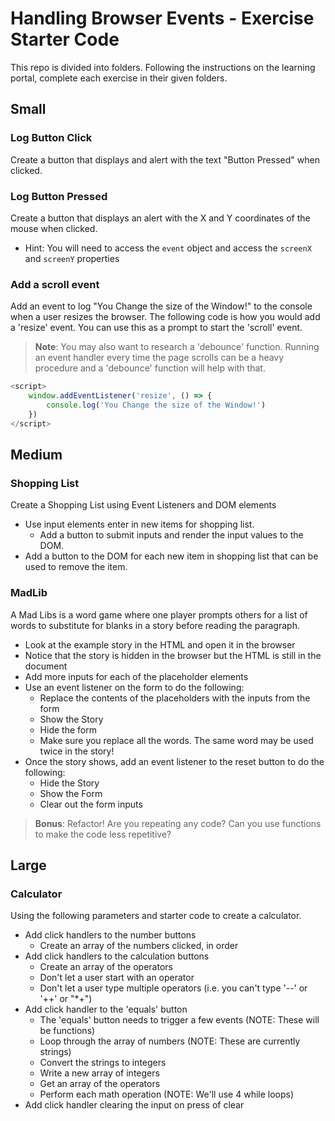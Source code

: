 # Handling Browser Events - Exercise Starter Code

This repo is divided into folders. Following the instructions on the learning portal, complete each exercise in their given folders.

## Small

### Log Button Click

Create a button that displays and alert with the text "Button Pressed" when clicked.

### Log Button Pressed

Create a button that displays an alert with the X and Y coordinates of the mouse when clicked.

- Hint: You will need to access the `event` object and access the `screenX` and `screenY` properties

### Add a scroll event

Add an event to log "You Change the size of the Window!" to the console when a user resizes the browser. The following code is how you would add a 'resize' event. You can use this as a prompt to start the 'scroll' event.

> **Note**: You may also want to research a 'debounce' function. Running an event handler every time the page scrolls can be a heavy procedure and a 'debounce' function will help with that.

``` js
<script>
    window.addEventListener('resize', () => {
        console.log('You Change the size of the Window!')
    })
</script>
```

## Medium

### Shopping List

Create a Shopping List using Event Listeners and DOM elements

- Use input elements enter in new items for shopping list.
  - Add a button to submit inputs and render the input values to the DOM.
- Add a button to the DOM for each new item in shopping list that can be used to remove the item.


### MadLib

A Mad Libs is a word game where one player prompts others for a list of words to substitute for blanks in a story before reading the paragraph.

- Look at the example story in the HTML and open it in the browser
- Notice that the story is hidden in the browser but the HTML is still in the document
- Add more inputs for each of the placeholder elements
- Use an event listener on the form to do the following:
  - Replace the contents of the placeholders with the inputs from the form
  - Show the Story
  - Hide the form
  - Make sure you replace all the words. The same word may be used twice in the story!
- Once the story shows, add an event listener to the reset button to do the following:
  - Hide the Story
  - Show the Form
  - Clear out the form inputs

> **Bonus**: Refactor! Are you repeating any code? Can you use functions to make the code less repetitive?


## Large

### Calculator

Using the following parameters and starter code to create a calculator.

- Add click handlers to the number buttons
  - Create an array of the numbers clicked, in order
- Add click handlers to the calculation buttons
  - Create an array of the operators
  - Don't let a user start with an operator
  - Don't let a user type multiple operators (i.e. you can't type '--' or '++' or "*+")
- Add click handler to the 'equals' button
  - The 'equals' button needs to trigger a few events (NOTE: These will be functions)
  - Loop through the array of numbers (NOTE: These are currently strings)
  - Convert the strings to integers
  - Write a new array of integers
  - Get an array of the operators
  - Perform each math operation (NOTE: We'll use 4 while loops)
- Add click handler clearing the input on press of clear

